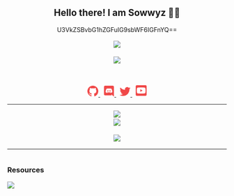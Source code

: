 <h2 align="center">
    Hello there! I am <strong>Sowwyz</strong> 👋🏻
</h2>
<p align="center">
   U3VkZSBvbG1hZGFuIG9sbWF6IGFnYQ==
<br>
<br>
<a href="https://github.com/Sowwyz">
        <img src="https://komarev.com/ghpvc/?username=Sowwyz&color=red" />
  </a> 
<br>
<br>
<a href="https://discord.com/users/394251966571872256">
        <img src="https://lanyard-profile-readme.vercel.app/api/394251966571872256?idleMessage=%22May%20The%20Code%20Be%20With%20you%22&borderRadius=25px" />
    </a>
</p>
&nbsp;
<p align="center">
    <a href="https://github.com/Sowwyz/">
        <img src="./assets/icons/other/github-solid.svg/" width="25px" />
    </a>
    &nbsp;
    <a href="https://discord.com/users/394251966571872256">
        <img src="./assets/icons/other/discord-solid.svg/" width="25px" />
    </a>
    &nbsp;
    <a href="https://www.youtube.com/channel/UC9_kma0SOd-oSe24gqpqqCA">
        <img src="./assets/icons/other/twitter-solid.svg/" width="25px" />
    </a>
    &nbsp;
    <a href="https://www.youtube.com/@sowwyz1337">
        <img src="./assets/icons/other/youtube-solid.svg/" width="25px" />
    </a>
    
</p>
<hr/>
<p align="center">
    <a href="https://github.com/Sowwyz/">
        <img src="https://github-readme-streak-stats.herokuapp.com?user=Sowwyz&hide_border=true&background=0D1117&currStreakLabel=FFFFFF&sideLabels=FFFFFF&currStreakNum=FFFFFF&dates=FFFFFF&sideNums=FFFFFF&fire=f04848&ring=f04848&stroke=FFFFFFFF)](https://git.io/streak-stats" />
  </a> 
<br>
  <a href="https://github.com/Sowwyz/">
       <img src="https://github-readme-stats.vercel.app/api?username=Sowwyz&show_icons=true&theme=gruvbox" />
  </a> 
<br>
<br>
<a href="https://github.com/Sowwyz/">
       <img src="https://github-readme-stats.vercel.app/api/top-langs/?username=Sowwyz&theme=gruvbox&langs_count=8&layout=compact" />
  </a> 
</p>


---
<div align="auto" style="display: inline-block;">
    <h3 align="auto">Resources </h1>
        <img src="https://skillicons.dev/icons?i=javascript,ts,py,java,cs,cpp,html,css,nodejs,angular,django,spring,dotnet,postgres,vscode&perline=8" />
</div>


